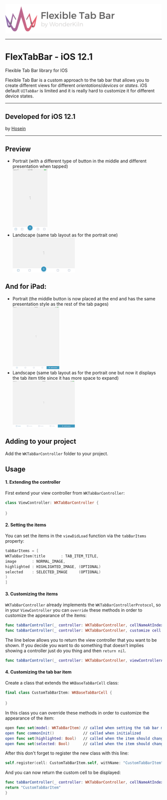 ![Flexible Tab Bar Header](Images//flexible-tab-bar-header.png)

---

# FlexTabBar - iOS 12.1
Flexible Tab Bar library for IOS

Flexible Tab Bar is a custom approach to the tab bar that allows you to create different views for different *orientations*/*devices* or *states*. iOS default `UITabBar` is limited and it is really hard to customize it for different device states.

---
## Developed for iOS 12.1
by [Hosein](https://github.com/h-o-sein)

---

## Preview
- Portrait (with a different type of button in the middle and different presentation when tapped)
<br>![](Images/iphone_p.png)
- Landscape (same tab layout as for the portrait one)
<br>![](Images/iphone_l.png)

## And for iPad:
- Portrait (the middle button is now placed at the end and has the same presentation style as the rest of the tab pages)
<br>![](Images/ipad_p.png)
- Landscape (same tab layout as for the portrait one but now it displays the tab item title since it has more space to expand)
<br>![](Images/ipad_l.png)


## Adding to your project

Add the `WKTabBarController` folder to your project.

## Usage

#### 1. Extending the controller
First extend your view controller from `WKTabBarController`:

```swift
class ViewController: WKTabBarController {

}
```
#### 2. Setting the items
You can set the items in the `viewDidLoad` function via the `tabBarItems` property:

```swift
tabBarItems = [
WKTabBarItem(title       : TAB_ITEM_TITLE,
image       : NORMAL_IMAGE,
highlighted : HIGHLIGHTED_IMAGE, (OPTIONAL)
selected    : SELECTED_IMAGE     (OPTIONAL)
)
]
```

#### 3. Customizing the items
`WKTabBarController` already implements the `WKTabBarControllerProtocol`, so in your `ViewController` you can `override` these methods in order to customize the appearance of the items:

```swift
func tabBarController(_ controller: WKTabBarController, cellNameAtIndex index: Int) -> WKTabBarCellName
func tabBarController(_ controller: WKTabBarController, customize cell: WKBaseTabBarCell, with item: WKTabBarItem, at index: Int)
```

The line below allows you to return the view controller that you want to be shown. If you decide you want to do something that doesn't implies showing a controller just do you thing and then `return nil`.
```swift
func tabBarController(_ controller: WKTabBarController, viewControllerAtIndex index: Int) -> UIViewController?
```

#### 4. Customizing the tab bar item

Create a class that extends the `WKBaseTabBarCell` class:
```swift
final class CustomTabBarItem: WKBaseTabBarCell {

}
```

In this class you can override these methods in order to customize the appearance of the item:
```swift
open func set(model: WKTabBarItem) // called when setting the tab bar model
open func commonInit()             // called when initialized
open func set(highlighted: Bool)   // called when the item should change its appearance on highlighted
open func set(selected: Bool)      // called when the item should change its appearance on selected
```

After this don't forget to register the new class with this line:
```swift
self.register(cell: CustomTabBarItem.self, withName: "CustomTabBarItem")
```

And you can now return the custom cell to be displayed:
```swift
func tabBarController(_ controller: WKTabBarController, cellNameAtIndex index: Int) -> WKTabBarCellName {
return "CustomTabBarItem"
}
```




